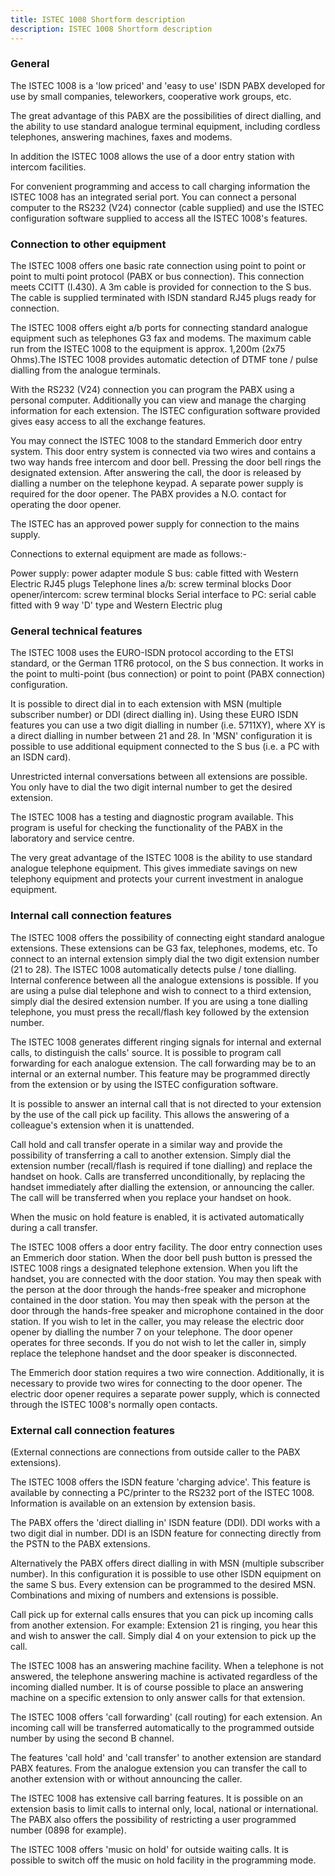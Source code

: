 ```yaml
---
title: ISTEC 1008 Shortform description
description: ISTEC 1008 Shortform description
---
```



### General

The ISTEC 1008 is a 'low priced' and 'easy to use' ISDN PABX developed for use by small companies, teleworkers, cooperative work groups, etc.

The great advantage of this PABX are the possibilities of direct dialling, and the ability to use standard analogue terminal equipment, including cordless telephones, answering machines, faxes and modems.

In addition the ISTEC 1008 allows the use of a door entry station with intercom facilities.

For convenient programming and access to call charging information the ISTEC 1008 has an integrated serial port. You can connect a personal computer to the RS232 (V24) connector (cable supplied) and use the ISTEC configuration software supplied to access all the ISTEC 1008's features.

### Connection to other equipment

The ISTEC 1008 offers one basic rate connection using point to point or point to multi point protocol (PABX or bus connection). This connection meets CCITT (I.430). A 3m cable is provided for connection to the S bus. The cable is supplied terminated with ISDN standard RJ45 plugs ready for connection.

The ISTEC 1008 offers eight a/b ports for connecting standard analogue equipment such as telephones G3 fax and modems. The maximum cable run from the ISTEC 1008 to the equipment is approx. 1,200m (2x75 Ohms).The ISTEC 1008 provides automatic detection of DTMF tone / pulse dialling from the analogue terminals.

With the RS232 (V24) connection you can program the PABX using a personal computer. Additionally you can view and manage the charging information for each extension. The ISTEC configuration software provided gives easy access to all the exchange features.

You may connect the ISTEC 1008 to the standard Emmerich door entry system. This door entry system is connected via two wires and contains a two way hands free intercom and door bell. Pressing the door bell rings the designated extension. After answering the call, the door is released by dialling a number on the telephone keypad. A separate power supply is required for the door opener. The PABX provides a N.O. contact for operating the door opener.

The ISTEC has an approved power supply for connection to the mains supply.

Connections to external equipment are made as follows:-

Power supply: power adapter module S bus: cable fitted with Western Electric RJ45 plugs Telephone lines a/b: screw terminal blocks Door opener/intercom: screw terminal blocks Serial interface to PC: serial cable fitted with 9 way 'D' type and Western Electric plug

### General technical features

The ISTEC 1008 uses the EURO-ISDN protocol according to the ETSI standard, or the German 1TR6 protocol, on the S bus connection. It works in the point to multi-point (bus connection) or point to point (PABX connection) configuration.

It is possible to direct dial in to each extension with MSN (multiple subscriber number) or DDI (direct dialling in). Using these EURO ISDN features you can use a two digit dialling in number (i.e. 5711XY), where XY is a direct dialling in number between 21 and 28. In 'MSN' configuration it is possible to use additional equipment connected to the S bus (i.e. a PC with an ISDN card).

Unrestricted internal conversations between all extensions are possible. You only have to dial the two digit internal number to get the desired extension.

The ISTEC 1008 has a testing and diagnostic program available. This program is useful for checking the functionality of the PABX in the laboratory and service centre.

The very great advantage of the ISTEC 1008 is the ability to use standard analogue telephone equipment. This gives immediate savings on new telephony equipment and protects your current investment in analogue equipment.

### Internal call connection features

The ISTEC 1008 offers the possibility of connecting eight standard analogue extensions. These extensions can be G3 fax, telephones, modems, etc. To connect to an internal extension simply dial the two digit extension number (21 to 28). The ISTEC 1008 automatically detects pulse / tone dialling. Internal conference between all the analogue extensions is possible. If you are using a pulse dial telephone and wish to connect to a third extension, simply dial the desired extension number. If you are using a tone dialling telephone, you must press the recall/flash key followed by the extension number.

The ISTEC 1008 generates different ringing signals for internal and external calls, to distinguish the calls' source. It is possible to program call forwarding for each analogue extension. The call forwarding may be to an internal or an external number. This feature may be programmed directly from the extension or by using the ISTEC configuration software.

It is possible to answer an internal call that is not directed to your extension by the use of the call pick up facility. This allows the answering of a colleague's extension when it is unattended.

Call hold and call transfer operate in a similar way and provide the possibility of transferring a call to another extension. Simply dial the extension number (recall/flash is required if tone dialling) and replace the handset on hook. Calls are transferred unconditionally, by replacing the handset immediately after dialling the extension, or announcing the caller. The call will be transferred when you replace your handset on hook.

When the music on hold feature is enabled, it is activated automatically during a call transfer.

The ISTEC 1008 offers a door entry facility. The door entry connection uses an Emmerich door station. When the door bell push button is pressed the ISTEC 1008 rings a designated telephone extension. When you lift the handset, you are connected with the door station. You may then speak with the person at the door through the hands-free speaker and microphone contained in the door station. You may then speak with the person at the door through the hands-free speaker and microphone contained in the door station. If you wish to let in the caller, you may release the electric door opener by dialling the number 7 on your telephone. The door opener operates for three seconds. If you do not wish to let the caller in, simply replace the telephone handset and the door speaker is disconnected.

The Emmerich door station requires a two wire connection. Additionally, it is necessary to provide two wires for connecting to the door opener. The electric door opener requires a separate power supply, which is connected through the ISTEC 1008's normally open contacts.

### External call connection features

(External connections are connections from outside caller to the PABX extensions).

The ISTEC 1008 offers the ISDN feature 'charging advice'. This feature is available by connecting a PC/printer to the RS232 port of the ISTEC 1008. Information is available on an extension by extension basis.

The PABX offers the 'direct dialling in' ISDN feature (DDI). DDI works with a two digit dial in number. DDI is an ISDN feature for connecting directly from the PSTN to the PABX extensions.

Alternatively the PABX offers direct dialling in with MSN (multiple subscriber number). In this configuration it is possible to use other ISDN equipment on the same S bus. Every extension can be programmed to the desired MSN. Combinations and mixing of numbers and extensions is possible.

Call pick up for external calls ensures that you can pick up incoming calls from another extension. For example: Extension 21 is ringing, you hear this and wish to answer the call. Simply dial 4 on your extension to pick up the call.

The ISTEC 1008 has an answering machine facility. When a telephone is not answered, the telephone answering machine is activated regardless of the incoming dialled number. It is of course possible to place an answering machine on a specific extension to only answer calls for that extension.

The ISTEC 1008 offers 'call forwarding' (call routing) for each extension. An incoming call will be transferred automatically to the programmed outside number by using the second B channel.

The features 'call hold' and 'call transfer' to another extension are standard PABX features. From the analogue extension you can transfer the call to another extension with or without announcing the caller.

The ISTEC 1008 has extensive call barring features. It is possible on an extension basis to limit calls to internal only, local, national or international. The PABX also offers the possibility of restricting a user programmed number (0898 for example).

The ISTEC 1008 offers 'music on hold' for outside waiting calls. It is possible to switch off the music on hold facility in the programming mode.
